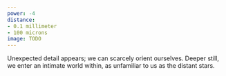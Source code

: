 ```yaml
---
power: -4
distance:
- 0.1 millimeter
- 100 microns
image: TODO
---
```

Unexpected detail appears; we can scarcely orient ourselves. Deeper still, we enter an intimate world within, as unfamiliar to us as the distant stars.
